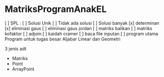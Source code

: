# MatriksProgramAnakEL
[ ] SPL :
		[ ] Solusi Unik
		[ ] Tidak ada solusi
		[ ] Solusi banyak
[x] determinan
[x] eliminasi gaus
[ ] eliminasi gaus jordan 
[ ] matriks balikan
[ ] matriks kofaktor
[ ] adjoin
[ ] kaidah cramer
[ ] baca file inputan
[ ] program utama
Program untuk tugas besar Aljabar Linear dan Geometri


3 jenis adt
- Matriks
- Point
- ArrayPoint
